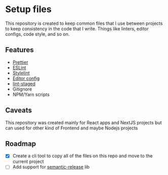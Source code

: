 # Setup files

This repository is created to keep common files that I use between projects to keep consistency in the code that I write. Things like linters, editor configs, code style, and so on.

## Features

- [Prettier](https://prettier.io/)
- [ESLint](https://eslint.org/)
- [Stylelint](https://stylelint.io/)
- [Editor config](https://editorconfig.org/)
- [lint-staged](https://github.com/okonet/lint-staged)
- Gitignore
- NPM/Yarn scripts

## Caveats

This repository was created mainly for React apps and NextJS projects but can used for other kind of Frontend and maybe Nodejs projects

## Roadmap

- [x] Create a cli tool to copy all of the files on this repo and move to the current project
- [ ] Add support for [semantic-release](https://github.com/semantic-release/semantic-release) lib

